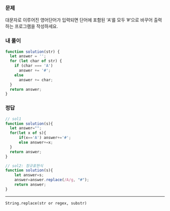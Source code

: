 ### 문제
대문자로 이루어진 영어단어가 입력되면 단어에 포함된 ‘A'를 모두 ’#‘으로 바꾸어 출력하는 프로그램을 작성하세요.

### 내 풀이
```js
function solution(str) {
  let answer = '';
  for (let char of str) {
    if (char === 'A')
      answer += '#';
    else
      answer += char;
  }
  return answer;
}
```

### 정답
```js
// sol1
function solution(s){
  let answer="";
  for(let x of s){
      if(x=='A') answer+='#';
      else answer+=x;
  }
  return answer;
}

// sol2: 정규표현식
function solution(s){
    let answer=s;
    answer=answer.replace(/A/g, "#");
    return answer;
}
```

---

`String.replace(str or regex, substr)` 
